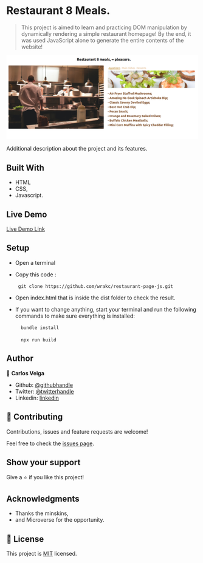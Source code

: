 # Restaurant 8 Meals. 

> This project is aimed to learn and practicing DOM manipulation by dynamically rendering a simple restaurant homepage! By the end, it was used JavaScript alone to generate the entire contents of the website!

![screenshot](src/assets/imgs/website-sample.png)

Additional description about the project and its features.

## Built With

- HTML
- CSS,
- Javascript.

## Live Demo

[Live Demo Link](https://raw.githack.com/wrakc/restaurant-page-js/feature/website/dist/index.html)

## Setup

 - Open a terminal
 - Copy this code : 
 
        git clone https://github.com/wrakc/restaurant-page-js.git

- Open index.html that is inside the dist folder to check the result. 
  
- If you want to change anything, start your terminal and run the following commands to make sure everything is installed:
  
        bundle install
       
        npx run build

  
## Author

👤 **Carlos Veiga**

- Github: [@githubhandle](https://github.com/wrakc)
- Twitter: [@twitterhandle](https://twitter.com/carlosveig)
- Linkedin: [linkedin](https://linkedin.com/chveiga)

## 🤝 Contributing

Contributions, issues and feature requests are welcome!

Feel free to check the [issues page](issues/).

## Show your support

Give a ⭐️ if you like this project!

## Acknowledgments

- Thanks the minskins,
- and Microverse for the opportunity.

## 📝 License

This project is [MIT](lic.url) licensed.
